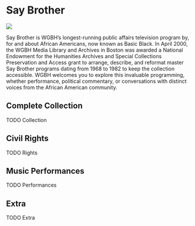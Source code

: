 # Say Brother

<img src='https://s3.amazonaws.com/openvault.wgbh.org/collections/say-brother/say-brother-400x225.jpg' class='pull-left'/>

Say Brother is WGBH’s longest-running public affairs television program by, for 
and about African Americans, now known as Basic Black. In April 2000, the WGBH 
Media Library and Archives in Boston was awarded a National Endowment for the 
Humanities Archives and Special Collections Preservation and Access grant to 
arrange, describe, and reformat master Say Brother programs dating from 1968 to 
1982 to keep the collection accessible. WGBH welcomes you to explore this 
invaluable programming, whether performance, political commentary, or 
conversations with distinct voices from the African American community.

## Complete Collection

TODO Collection

## Civil Rights

TODO Rights

## Music Performances

TODO Performances



## Extra

TODO Extra